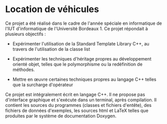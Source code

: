 Location de véhicules
=====================

Ce projet a été réalisé dans le cadre de l'année spéciale en informatique de l'IUT d'informatique de l'Université Bordeaux 1. Ce projet répondait à plusieurs objectifs :

  *	Expérimenter l'utilisation de la Standard Template Library C++, au travers de l'utilisation de la classe list

  *	Expérimenter les techniques d'héritage propres au développement orienté objet, telles que le polymorphisme ou la redéfinition de méthodes.

  *	Mettre en œuvre certaines techniques propres au langage C++ telles que la surcharge d'opérateur
  
Ce projet est intégralement écrit en langage C++. Il ne propose pas d'interface graphique et s'exécute dans un terminal, après compilation. Il contient les sources du programmes (classes et fichiers d'entête), des fichiers de données d'exemples, les sources html et LaTeX telles que produites par le système de documentation Doxygen.
